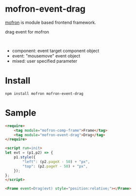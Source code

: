 # mofron-event-drag
[mofron](https://mofron.github.io/mofron/) is module based frontend framework.

drag event for mofron

<handler parameter><br>
- component: event target component object<br>
- event: "mousemove" event object<br>
- mixed: user specified parameter<br>

# Install
```
npm install mofron mofron-event-drag
```

# Sample
```html
<require>
    <tag module="mofron-comp-frame">Frame</tag>
    <tag module="mofron-event-drag">Drag</tag>
</require>

<script run=init>
let evt = (p1,p2) => {
    p1.style({
        "left": (p2.pageX - 50) + "px",
        "top": (p2.pageY - 50) + "px",
    });
};
</script>

<Frame event=Drag(evt) style="position:relative;"></Frame>
```
